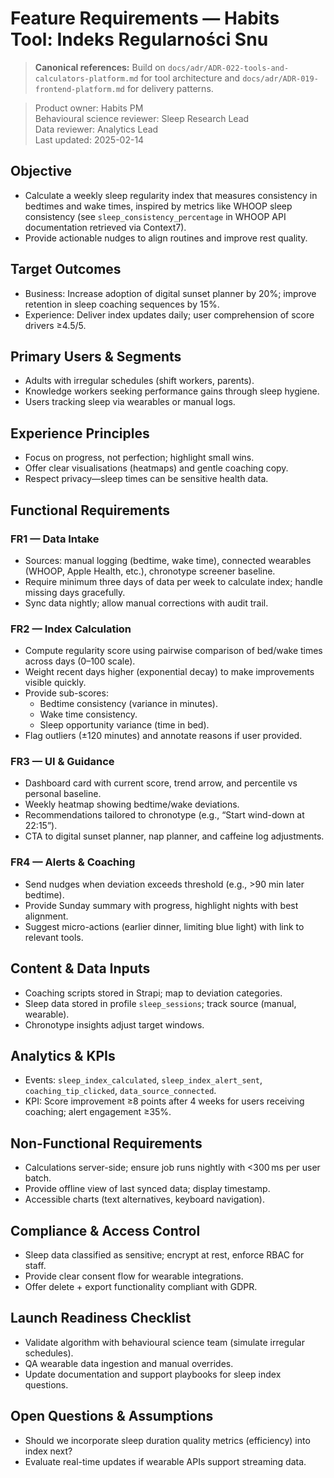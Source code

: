 # Feature Requirements — Habits Tool: Indeks Regularności Snu

> **Canonical references:** Build on `docs/adr/ADR-022-tools-and-calculators-platform.md` for tool architecture and `docs/adr/ADR-019-frontend-platform.md` for delivery patterns.

> Product owner: Habits PM  
> Behavioural science reviewer: Sleep Research Lead  
> Data reviewer: Analytics Lead  
> Last updated: 2025-02-14

## Objective
- Calculate a weekly sleep regularity index that measures consistency in bedtimes and wake times, inspired by metrics like WHOOP sleep consistency (see `sleep_consistency_percentage` in WHOOP API documentation retrieved via Context7).
- Provide actionable nudges to align routines and improve rest quality.

## Target Outcomes
- Business: Increase adoption of digital sunset planner by 20%; improve retention in sleep coaching sequences by 15%.
- Experience: Deliver index updates daily; user comprehension of score drivers ≥4.5/5.

## Primary Users & Segments
- Adults with irregular schedules (shift workers, parents).
- Knowledge workers seeking performance gains through sleep hygiene.
- Users tracking sleep via wearables or manual logs.

## Experience Principles
- Focus on progress, not perfection; highlight small wins.
- Offer clear visualisations (heatmaps) and gentle coaching copy.
- Respect privacy—sleep times can be sensitive health data.

## Functional Requirements

### FR1 — Data Intake
- Sources: manual logging (bedtime, wake time), connected wearables (WHOOP, Apple Health, etc.), chronotype screener baseline.
- Require minimum three days of data per week to calculate index; handle missing days gracefully.
- Sync data nightly; allow manual corrections with audit trail.

### FR2 — Index Calculation
- Compute regularity score using pairwise comparison of bed/wake times across days (0–100 scale).
- Weight recent days higher (exponential decay) to make improvements visible quickly.
- Provide sub-scores:
    - Bedtime consistency (variance in minutes).
    - Wake time consistency.
    - Sleep opportunity variance (time in bed).
- Flag outliers (±120 minutes) and annotate reasons if user provided.

### FR3 — UI & Guidance
- Dashboard card with current score, trend arrow, and percentile vs personal baseline.
- Weekly heatmap showing bedtime/wake deviations.
- Recommendations tailored to chronotype (e.g., “Start wind-down at 22:15”).
- CTA to digital sunset planner, nap planner, and caffeine log adjustments.

### FR4 — Alerts & Coaching
- Send nudges when deviation exceeds threshold (e.g., >90 min later bedtime).
- Provide Sunday summary with progress, highlight nights with best alignment.
- Suggest micro-actions (earlier dinner, limiting blue light) with link to relevant tools.

## Content & Data Inputs
- Coaching scripts stored in Strapi; map to deviation categories.
- Sleep data stored in profile `sleep_sessions`; track source (manual, wearable).
- Chronotype insights adjust target windows.

## Analytics & KPIs
- Events: `sleep_index_calculated`, `sleep_index_alert_sent`, `coaching_tip_clicked`, `data_source_connected`.
- KPI: Score improvement ≥8 points after 4 weeks for users receiving coaching; alert engagement ≥35%.

## Non-Functional Requirements
- Calculations server-side; ensure job runs nightly with <300 ms per user batch.
- Provide offline view of last synced data; display timestamp.
- Accessible charts (text alternatives, keyboard navigation).

## Compliance & Access Control
- Sleep data classified as sensitive; encrypt at rest, enforce RBAC for staff.
- Provide clear consent flow for wearable integrations.
- Offer delete + export functionality compliant with GDPR.

## Launch Readiness Checklist
- Validate algorithm with behavioural science team (simulate irregular schedules).
- QA wearable data ingestion and manual overrides.
- Update documentation and support playbooks for sleep index questions.

## Open Questions & Assumptions
- Should we incorporate sleep duration quality metrics (efficiency) into index next?
- Evaluate real-time updates if wearable APIs support streaming data.
